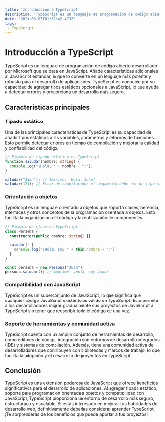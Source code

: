 ```yaml
---
title: 'Introducción a TypeScript'
description: 'TypeScript es un lenguaje de programación de código abierto desarrollado por Microsoft que se basa en JavaScript.'
date: '2023-06-03T01:57:42.473Z'
tags:
 - TypeScript
---
```


# Introducción a TypeScript


TypeScript es un lenguaje de programación de código abierto desarrollado por Microsoft que se basa en JavaScript. Añade características adicionales al JavaScript estándar, lo que lo convierte en un lenguaje más potente y robusto para el desarrollo de aplicaciones. TypeScript es conocido por su capacidad de agregar tipos estáticos opcionales a JavaScript, lo que ayuda a detectar errores y proporciona un desarrollo más seguro.

## Características principales

### Tipado estático

Una de las principales características de TypeScript es su capacidad de añadir tipos estáticos a las variables, parámetros y retornos de funciones. Esto permite detectar errores en tiempo de compilación y mejorar la calidad y confiabilidad del código.

```typescript
// Ejemplo de tipado estático en TypeScript
function saludar(nombre: string) {
  console.log("¡Hola, " + nombre + "!");
}

saludar("Juan"); // Imprime: ¡Hola, Juan!
saludar(123); // Error de compilación: el argumento debe ser de tipo string
```

### Orientación a objetos

TypeScript es un lenguaje orientado a objetos que soporta clases, herencia, interfaces y otros conceptos de la programación orientada a objetos. Esto facilita la organización del código y la reutilización de componentes.

```typescript
// Ejemplo de clase en TypeScript
class Persona {
  constructor(public nombre: string) {}

  saludar() {
    console.log("¡Hola, soy " + this.nombre + "!");
  }
}

const persona = new Persona("Juan");
persona.saludar(); // Imprime: ¡Hola, soy Juan!
```

### Compatibilidad con JavaScript

TypeScript es un superconjunto de JavaScript, lo que significa que cualquier código JavaScript existente es válido en TypeScript. Esto permite a los desarrolladores migrar gradualmente sus proyectos de JavaScript a TypeScript sin tener que reescribir todo el código de una vez.

### Soporte de herramientas y comunidad activa

TypeScript cuenta con un amplio conjunto de herramientas de desarrollo, como editores de código, integración con entornos de desarrollo integrados (IDE) y sistemas de compilación. Además, tiene una comunidad activa de desarrolladores que contribuyen con bibliotecas y marcos de trabajo, lo que facilita la adopción y el desarrollo de proyectos en TypeScript.

## Conclusión

TypeScript es una extensión poderosa de JavaScript que ofrece beneficios significativos para el desarrollo de aplicaciones. Al agregar tipado estático, soporte para programación orientada a objetos y compatibilidad con JavaScript, TypeScript proporciona un entorno de desarrollo más seguro, estructurado y escalable. Si estás interesado en mejorar tus habilidades de desarrollo web, definitivamente deberías considerar aprender TypeScript. ¡Te sorprenderás de los beneficios que puede aportar a tus proyectos!
